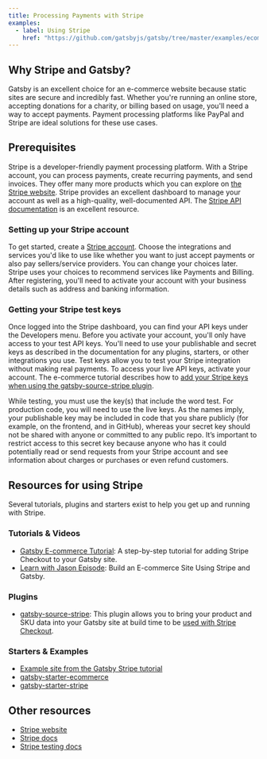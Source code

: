 ```yaml
---
title: Processing Payments with Stripe
examples:
  - label: Using Stripe
    href: "https://github.com/gatsbyjs/gatsby/tree/master/examples/ecommerce-tutorial-with-stripe"
---
```


## Why Stripe and Gatsby?

Gatsby is an excellent choice for an e-commerce website because static sites are secure and incredibly fast. Whether you're running an online store, accepting donations for a charity, or billing based on usage, you'll need a way to accept payments. Payment processing platforms like PayPal and Stripe are ideal solutions for these use cases.

## Prerequisites

Stripe is a developer-friendly payment processing platform. With a Stripe account, you can process payments, create recurring payments, and send invoices. They offer many more products which you can explore on [the Stripe website](https://stripe.com/). Stripe provides an excellent dashboard to manage your account as well as a high-quality, well-documented API. The [Stripe API documentation](https://stripe.com/docs/api) is an excellent resource.

### Setting up your Stripe account

To get started, create a [Stripe account](https://dashboard.stripe.com/register). Choose the integrations and services you'd like to use like whether you want to just accept payments or also pay sellers/service providers. You can change your choices later. Stripe uses your choices to recommend services like Payments and Billing. After registering, you'll need to activate your account with your business details such as address and banking information.

### Getting your Stripe test keys

Once logged into the Stripe dashboard, you can find your API keys under the Developers menu. Before you activate your account, you'll only have access to your test API keys. You'll need to use your publishable and secret keys as described in the documentation for any plugins, starters, or other integrations you use. Test keys allow you to test your Stripe integration without making real payments. To access your live API keys, activate your account. The e-commerce tutorial describes how to [add your Stripe keys when using the gatsby-source-stripe plugin](/tutorial/ecommerce-tutorial/#add-the-stripe-source-plugin).

While testing, you must use the key(s) that include the word test. For production code, you will need to use the live keys. As the names imply, your publishable key may be included in code that you share publicly (for example, on the frontend, and in GitHub), whereas your secret key should not be shared with anyone or committed to any public repo. It’s important to restrict access to this secret key because anyone who has it could potentially read or send requests from your Stripe account and see information about charges or purchases or even refund customers.

## Resources for using Stripe

Several tutorials, plugins and starters exist to help you get up and running with Stripe.

### Tutorials & Videos

- [Gatsby E-commerce Tutorial](/tutorial/ecommerce-tutorial): A step-by-step tutorial for adding Stripe Checkout to your Gatsby site.
- [Learn with Jason Episode](https://youtu.be/g4aCBNt5Pcg): Build an E-commerce Site Using Stripe and Gatsby.

### Plugins

- [gatsby-source-stripe](/plugins/gatsby-source-stripe/): This plugin allows you to bring your product and SKU data into your Gatsby site at build time to be [used with Stripe Checkout](/tutorial/ecommerce-tutorial/#example-2-import-skus-via-source-plugin).

### Starters & Examples

- [Example site from the Gatsby Stripe tutorial](https://github.com/gatsbyjs/gatsby/tree/master/examples/ecommerce-tutorial-with-stripe)
- [gatsby-starter-ecommerce](/starters/parmsang/gatsby-starter-ecommerce/)
- [gatsby-starter-stripe](/starters/brxck/gatsby-starter-stripe/)

## Other resources

- [Stripe website](https://stripe.com/)
- [Stripe docs](https://stripe.com/docs)
- [Stripe testing docs](https://stripe.com/docs/testing)

